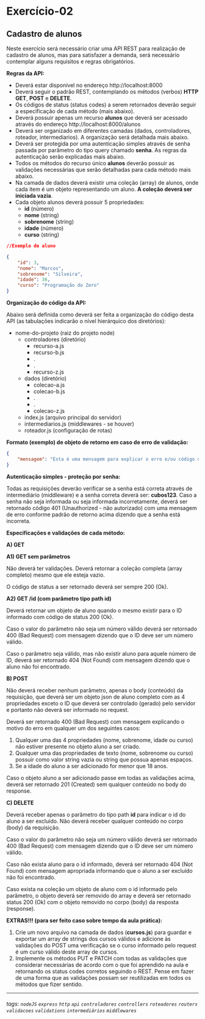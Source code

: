 # Exercício-02

## Cadastro de alunos

Neste exercício será necessário criar uma API REST para realização de cadastro de alunos, mas para satisfazer a demanda, será necessário contemplar alguns requisitos e regras obrigatórios.

**Regras da API:**

* Deverá estar disponível no endereço http://localhost:8000
* Deverá seguir o padrão REST, contemplando os métodos (verbos) **HTTP GET**, **POST** e **DELETE**.
* Os códigos de status (status codes) a serem retornados deverão seguir a especificação de cada método (mais abaixo).
* Deverá possuir apenas um recurso **alunos** que deverá ser acessado através do endereço http://localhost:8000/alunos
* Deverá ser organizado em diferentes camadas (dados, controladores, roteador, intermediarios). A organização será detalhada mais abaixo.
* Deverá ser protegida por uma autenticação simples através de senha passada por parâmetro do tipo query chamado **senha**. As regras da autenticação serão explicadas mais abaixo.
* Todos os métodos do recurso único **alunos** deverão possuir as validações necessárias que serão detalhadas para cada método mais abaixo.
* Na camada de dados deverá existir uma coleção (array) de alunos, onde cada item é um objeto representando um aluno. **A coleção deverá ser iniciada vazia**.
* Cada objeto alunos deverá possuir 5 propriedades:
    * **id** (número)
    * **nome** (string)
    * **sobrenome** (string)
    * **idade** (número)
    * **curso** (string)
```json
//Exemplo de aluno

{
    "id": 3,
    "nome": "Marcos",
    "sobrenome": "Silveira",
    "idade": 36,
    "curso": "Programação do Zero"
}
```
    
**Organização do código da API:**

Abaixo será definida como deverá ser feita a organização do código desta API (as tabulações indicarão o nível hierárquico dos diretórios):

* nome-do-projeto (raiz do projeto node)
    * controladores (diretório)
        * recurso-a.js
        * recurso-b.js
        * .
        * .
        * recurso-z.js
    * dados (diretório)
        * colecao-a.js
        * colecao-b.js
        * .
        * .
        * colecao-z.js
    * index.js (arquivo principal do servidor)
    * intermediarios.js (middlewares - se houver)
    * roteador.js (configuração de rotas)

**Formato (exemplo) de objeto de retorno em caso de erro de validação:**

```json
{
    "mensagem": "Esta é uma mensagem para explicar o erro e/ou código de status retornado."
}
```

**Autenticação simples - proteção por senha:**

Todas as requisições deverão verificar se a senha está correta através de intermediário (middleware) e a senha correta deverá ser: **cubos123**.
Caso a senha não seja informada ou seja informada incorretamente, deverá ser retornado código 401 (Unauthorized - não autorizado) com uma mensagem de erro conforme padrão de retorno acima dizendo que a senha está incorreta.

**Especificações e validações de cada método:**

**A) GET**

**A1) GET sem parâmetros**

Não deverá ter validações. Deverá retornar a coleção completa (array completo) mesmo que ele esteja vazio.

O código de status a ser retornado deverá ser sempre 200 (Ok).

**A2) GET /id (com parâmetro tipo path id)**

Deverá retornar um objeto de aluno quando o mesmo existir para o ID informado com código de status 200 (Ok).

Caso o valor do parâmetro não seja um número válido deverá ser retornado 400 (Bad Request) com mensagem dizendo que o ID deve ser um número válido.

Caso o parâmetro seja válido, mas não existir aluno para aquele número de ID, deverá ser retornado 404 (Not Found) com mensagem dizendo que o aluno não foi encontrado.

**B) POST**

Não deverá receber nenhum parâmetro, apenas o body (conteúdo) da requisição, que deverá ser um objeto json de aluno completo com as 4 propriedades exceto o ID que deverá ser controlado (gerado) pelo servidor e portanto não deverá ser informado no request.

Deverá ser retornado 400 (Bad Request) com mensagem explicando o motivo do erro em qualquer um dos seguintes casos:

1) Qualquer uma das 4 propriedades (nome, sobrenome, idade ou curso) não estiver presente no objeto aluno a ser criado.
2) Qualquer uma das propriedades de texto (nome, sobrenome ou curso) possuir como valor string vazia ou string que possua apenas espaços.
3) Se a idade do aluno a ser adicionado for menor que 18 anos.

Caso o objeto aluno a ser adicionado passe em todas as validações acima, deverá ser retornado 201 (Created) sem qualquer conteúdo no body do response.

**C) DELETE**

Deverá receber apenas o parâmetro do tipo path **id** para indicar o id do aluno a ser excluído. Não deverá receber qualquer conteúdo no corpo (body) da requisição.

Caso o valor do parâmetro não seja um número válido deverá ser retornado 400 (Bad Request) com mensagem dizendo que o ID deve ser um número válido.

Caso não exista aluno para o id informado, deverá ser retornado 404 (Not Found) com mensagem apropriada informando que o aluno a ser excluído não foi encontrado.

Caso exista na coleção um objeto de aluno com o id informado pelo parâmetro, o objeto deverá ser removido do array e deverá ser retornado status 200 (Ok) com o objeto removido no corpo (body) da resposta (response).

**EXTRAS!!! (para ser feito caso sobre tempo da aula prática):**

1) Crie um novo arquivo na camada de dados (**cursos.js**) para guardar e exportar um array de strings dos cursos válidos e adicione às validações do POST uma verificação se o curso informado pelo request é um curso válido deste array de cursos.
2) Implemente os métodos PUT e PATCH com todas as validações que considerar necessárias de acordo com o que foi aprendido na aula e retornando os status codes corretos seguindo o REST. Pense em fazer de uma forma que as validações possam ser reutilizadas em todos os métodos que fizer sentido.

---


###### tags: `nodeJS` `express` `http` `api` `controladores` `controllers` `roteadores` `routers` `validacoes` `validations` `intermediários` `middlewares`
